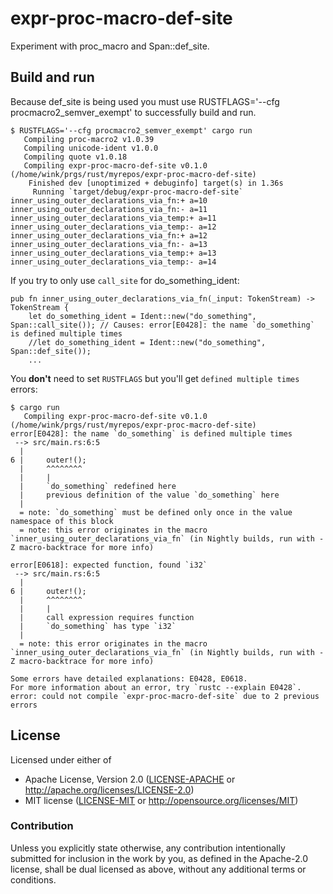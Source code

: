 # expr-proc-macro-def-site

Experiment with proc_macro and Span::def_site.

## Build and run

Because def_site is being used you must use RUSTFLAGS='--cfg procmacro2_semver_exempt'
to successfully build and run.

```
$ RUSTFLAGS='--cfg procmacro2_semver_exempt' cargo run
   Compiling proc-macro2 v1.0.39
   Compiling unicode-ident v1.0.0
   Compiling quote v1.0.18
   Compiling expr-proc-macro-def-site v0.1.0 (/home/wink/prgs/rust/myrepos/expr-proc-macro-def-site)
    Finished dev [unoptimized + debuginfo] target(s) in 1.36s
     Running `target/debug/expr-proc-macro-def-site`
inner_using_outer_declarations_via_fn:+ a=10
inner_using_outer_declarations_via_fn:- a=11
inner_using_outer_declarations_via_temp:+ a=11
inner_using_outer_declarations_via_temp:- a=12
inner_using_outer_declarations_via_fn:+ a=12
inner_using_outer_declarations_via_fn:- a=13
inner_using_outer_declarations_via_temp:+ a=13
inner_using_outer_declarations_via_temp:- a=14
```

If you try to only use `call_site` for do_something_ident:
```
pub fn inner_using_outer_declarations_via_fn(_input: TokenStream) -> TokenStream {
    let do_something_ident = Ident::new("do_something", Span::call_site()); // Causes: error[E0428]: the name `do_something` is defined multiple times
    //let do_something_ident = Ident::new("do_something", Span::def_site());
    ...
```
You **don't** need to set `RUSTFLAGS` but you'll get `defined multiple times` errors:
```
$ cargo run
   Compiling expr-proc-macro-def-site v0.1.0 (/home/wink/prgs/rust/myrepos/expr-proc-macro-def-site)
error[E0428]: the name `do_something` is defined multiple times
 --> src/main.rs:6:5
  |
6 |     outer!();
  |     ^^^^^^^^
  |     |
  |     `do_something` redefined here
  |     previous definition of the value `do_something` here
  |
  = note: `do_something` must be defined only once in the value namespace of this block
  = note: this error originates in the macro `inner_using_outer_declarations_via_fn` (in Nightly builds, run with -Z macro-backtrace for more info)

error[E0618]: expected function, found `i32`
 --> src/main.rs:6:5
  |
6 |     outer!();
  |     ^^^^^^^^
  |     |
  |     call expression requires function
  |     `do_something` has type `i32`
  |
  = note: this error originates in the macro `inner_using_outer_declarations_via_fn` (in Nightly builds, run with -Z macro-backtrace for more info)

Some errors have detailed explanations: E0428, E0618.
For more information about an error, try `rustc --explain E0428`.
error: could not compile `expr-proc-macro-def-site` due to 2 previous errors
```

## License

Licensed under either of

- Apache License, Version 2.0 ([LICENSE-APACHE](LICENSE-APACHE) or http://apache.org/licenses/LICENSE-2.0)
- MIT license ([LICENSE-MIT](LICENSE-MIT) or http://opensource.org/licenses/MIT)

### Contribution

Unless you explicitly state otherwise, any contribution intentionally submitted
for inclusion in the work by you, as defined in the Apache-2.0 license, shall
be dual licensed as above, without any additional terms or conditions.
